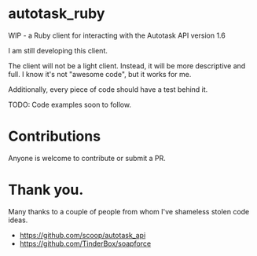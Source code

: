 # autotask_ruby
WIP - a Ruby client for interacting with the Autotask API version 1.6


I am still developing this client.

The client will not be a light client. Instead, it will be more descriptive and full.
I know it's not "awesome code", but it works for me.

Additionally, every piece of code should have a test behind it.

TODO: Code examples soon to follow.

# Contributions
Anyone is welcome to contribute or submit a PR.

# Thank you.

Many thanks to a couple of people from whom I've shameless stolen code ideas.

* https://github.com/scoop/autotask_api
* https://github.com/TinderBox/soapforce

